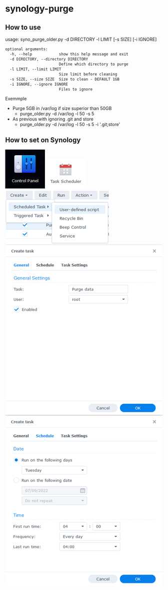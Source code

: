 # synology-purge

## How to use

usage: syno_purge_older.py -d DIRECTORY -l LIMIT [-s SIZE] [-i IGNORE]
```
optional arguments:
  -h, --help            show this help message and exit
  -d DIRECTORY, --directory DIRECTORY
                        Define which directory to purge
  -l LIMIT, --limit LIMIT
                        Size limit before cleaning
  -s SIZE, --size SIZE  Size to clean - DEFAULT 1GB
  -i IGNORE, --ignore IGNORE
                        Files to ignore
```
Exemmple
* Purge 5GB in /var/log if size superior than 50GB
  * purge_older.py -d /var/log -l 50 -s 5
* As previous with ignoring .git and store
  * purge_older.py -d /var/log -l 50 -s 5 -i '.git;store'

## How to set on Synology




![Control panel](src/screenshot_1.png)
![Task Scheduler](src/screenshot_2.png)  
![Create Task](src/screenshot_3.png)  
![Task General](src/screenshot_4.png)  
![Task Schedule](src/screenshot_5.png)  
